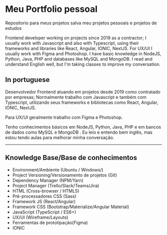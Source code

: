 # Meu Portfolio pessoal
Repositorio para meus projetos salva meu projetos pessoais e projetos de estudos

Frontend developer working on projects since 2019 as a contractor; I usually work with Javascript and also with Typescript, using their frameworks and libraries like React, Angular, IONIC, NextJS. For UX/UI I usually work with Figma and Photoshop. I have basic knowledge in NodeJS, Python, Java, PHP and databases like MySQL and MongoDB. I read and understand English well, but I'm taking classes to improve my conversation.

## In portuguese
Desenvolvedor Frontend atuando em projetos desde 2019 como contratado por empresas; Normalmente trabalho com Javascript e também com Typescript, utilizando seus frameworks e bibliotecas como React, Angular, IONIC, NextJS.

Para UX/UI geralmente trabalho com Figma e Photoshop.

Tenho conhecimentos básicos em NodeJS, Python, Java, PHP e em bancos de dados como MySQL e MongoDB . Eu leio e entendo bem inglês, mas estou tendo aulas para melhorar minha conversação.

-------------------------------------------

## Knowledge Base/Base de conhecimentos
+ Environment/Ambiente (Ubuntu / Windows/)
+ Project Versioning/Versionamento de projetos (Git)
+ Dependency Manager (NPM/Yarn)
+ Project Manager (Trello/Slack/Teams/Jira)
+ HTML (Cross-browser / HTML5)
+ Pré-processadores CSS (Sass)
+ Framework JS (React/Angular)
+ Framework CSS (Bootstrap/Materialize/Angular Material)
+ JavaScript (TypeScript / ES6+)
+ UX/UI (Wireframe/Layouts)
+ Ferramentas de prototipação(Figma)
+ IONIC

